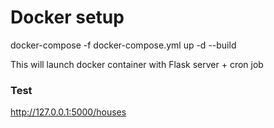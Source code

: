 # Docker setup
docker-compose -f docker-compose.yml up -d --build

This will launch docker container with Flask server + cron job

### Test
http://127.0.0.1:5000/houses